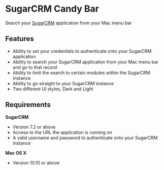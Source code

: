 # SugarCRM Candy Bar

Search your [SugarCRM](https://www.sugarcrm.com) application from your Mac menu bar

## Features

* Ability to set your credentials to authenticate onto your SugarCRM application
* Ability to search your SugarCRM application from your Mac menu bar and go to that record
* Ability to limit the search to certain modules within the SugarCRM instance
* Ability to go straight to your SugarCRM instance
* Two different UI styles, Dark and Light

## Requirements

**SugarCRM**

* Version 7.2 or above
* Access to the URL the application is running on
* A valid username and password to authenticate onto your SugarCRM instance

**Mac OS X**

* Version 10.10 or above
